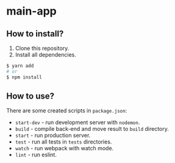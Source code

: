 # main-app
## How to install?
1. Clone this repository.
2. Install all dependencies.
```bash
$ yarn add
# or
$ npm install
``` 

## How to use?
There are some created scripts in `package.json`:
* `start-dev` - run development server with `nodemon`.
* `build` - compile back-end and move result to `build` directory.
* `start` - run production server.
* `test` - run all tests in `tests` directories.
* `watch` - run webpack with watch mode.
* `lint` - run eslint.